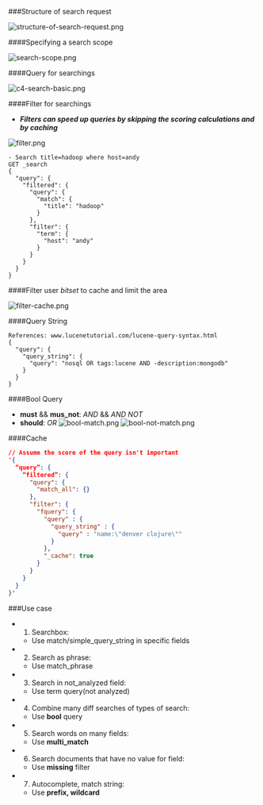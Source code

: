 ###Structure of search request

![structure-of-search-request.png](./images/structure-of-search-request.png)

####Specifying a search scope

![search-scope.png](./images/search-scope.png)

####Query for searchings

![c4-search-basic.png](./images/c4-search-basic.png)

####Filter for searchings

- **_Filters can speed up queries by skipping the scoring calculations and by caching_**

![filter.png](./images/filter.png)

```
- Search title=hadoop where host=andy
GET _search
{
  "query": {
    "filtered": {
      "query": {
        "match": {
          "title": "hadoop"
        }
      },
      "filter": {
        "term": {
          "host": "andy"
        }
      }
    }
  }
}
```

####Filter user _bitset_ to cache and limit the area

![filter-cache.png](./images/filter-cache.png)


####Query String

```
References: www.lucenetutorial.com/lucene-query-syntax.html
{
  "query": {
    "query_string": {
      "query": "nosql OR tags:lucene AND -description:mongodb"
    }
  }
}
```

####Bool Query
- **must** && **mus_not**: _AND_ && _AND NOT_
- **should**: _OR_
![bool-match.png](./images/bool-match.png)
![bool-not-match.png](./images/bool-not-match.png)

####Cache
```json
// Assume the score of the query isn't important
'{
  “query”: {
    “filtered”: {
      "query": {
        "match_all": {}
      },
      "filter": {
        "fquery": {
          "query" : {
            "query_string" : {
              "query" : "name:\"denver clojure\""
            } 
          },
          "_cache": true
        }
      }
    }
  } 
}' 
```

###Use case

- 1) Searchbox: 
    - Use match/simple_query_string in specific fields
- 2) Search as phrase: 
    - Use match_phrase
- 3) Search in not_analyzed field:  
    - Use term query(not analyzed)
- 4) Combine many diff searches of types of search: 
    - Use **bool** query
- 5) Search words on many fields:
    - Use **multi_match**
- 6) Search documents that have no value for field:
    - Use **missing** filter
- 7) Autocomplete, match string: 
    - Use **prefix, wildcard** 


